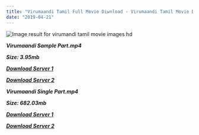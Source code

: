 ```yaml
---
title: "Virumaandi Tamil Full Movie Diwnload - Virumaandi Tamil Movie Download"
date: "2019-04-21"
---
```


![Image result for virumandi tamil movie images hd](https://image3.mouthshut.com/images/MoviesMusic/photo/Virumandi-Movie-85458_154857.jpg)

**_Virumaandi Sample Part.mp4_**

**_Size: 3.95mb_**

**_[Download Server 1](http://b4.wetransfer.vip/files/{5d952673edb986a3e6232bd1dc09e7f07ef1103dd7939917627d2e7266b78107}20Actor{5d952673edb986a3e6232bd1dc09e7f07ef1103dd7939917627d2e7266b78107}20Hits{5d952673edb986a3e6232bd1dc09e7f07ef1103dd7939917627d2e7266b78107}20Collection/Kamal{5d952673edb986a3e6232bd1dc09e7f07ef1103dd7939917627d2e7266b78107}20Haasan{5d952673edb986a3e6232bd1dc09e7f07ef1103dd7939917627d2e7266b78107}20Movies{5d952673edb986a3e6232bd1dc09e7f07ef1103dd7939917627d2e7266b78107}20Collection/Kamal{5d952673edb986a3e6232bd1dc09e7f07ef1103dd7939917627d2e7266b78107}20Haasan{5d952673edb986a3e6232bd1dc09e7f07ef1103dd7939917627d2e7266b78107}20New{5d952673edb986a3e6232bd1dc09e7f07ef1103dd7939917627d2e7266b78107}20Movies{5d952673edb986a3e6232bd1dc09e7f07ef1103dd7939917627d2e7266b78107}20Collection/Virumaandi{5d952673edb986a3e6232bd1dc09e7f07ef1103dd7939917627d2e7266b78107}20(2004)/Virumaandi{5d952673edb986a3e6232bd1dc09e7f07ef1103dd7939917627d2e7266b78107}20{5d952673edb986a3e6232bd1dc09e7f07ef1103dd7939917627d2e7266b78107}20Sample{5d952673edb986a3e6232bd1dc09e7f07ef1103dd7939917627d2e7266b78107}20HD.mp4)_**

**_[Download Server 2](http://b4.wetransfer.vip/files/{5d952673edb986a3e6232bd1dc09e7f07ef1103dd7939917627d2e7266b78107}20Actor{5d952673edb986a3e6232bd1dc09e7f07ef1103dd7939917627d2e7266b78107}20Hits{5d952673edb986a3e6232bd1dc09e7f07ef1103dd7939917627d2e7266b78107}20Collection/Kamal{5d952673edb986a3e6232bd1dc09e7f07ef1103dd7939917627d2e7266b78107}20Haasan{5d952673edb986a3e6232bd1dc09e7f07ef1103dd7939917627d2e7266b78107}20Movies{5d952673edb986a3e6232bd1dc09e7f07ef1103dd7939917627d2e7266b78107}20Collection/Kamal{5d952673edb986a3e6232bd1dc09e7f07ef1103dd7939917627d2e7266b78107}20Haasan{5d952673edb986a3e6232bd1dc09e7f07ef1103dd7939917627d2e7266b78107}20New{5d952673edb986a3e6232bd1dc09e7f07ef1103dd7939917627d2e7266b78107}20Movies{5d952673edb986a3e6232bd1dc09e7f07ef1103dd7939917627d2e7266b78107}20Collection/Virumaandi{5d952673edb986a3e6232bd1dc09e7f07ef1103dd7939917627d2e7266b78107}20(2004)/Virumaandi{5d952673edb986a3e6232bd1dc09e7f07ef1103dd7939917627d2e7266b78107}20{5d952673edb986a3e6232bd1dc09e7f07ef1103dd7939917627d2e7266b78107}20Sample{5d952673edb986a3e6232bd1dc09e7f07ef1103dd7939917627d2e7266b78107}20HD.mp4)_**

**_Virumaandi Single Part.mp4_**

**_Size: 682.03mb_**

**_[Download Server 1](http://b4.wetransfer.vip/files/{5d952673edb986a3e6232bd1dc09e7f07ef1103dd7939917627d2e7266b78107}20Actor{5d952673edb986a3e6232bd1dc09e7f07ef1103dd7939917627d2e7266b78107}20Hits{5d952673edb986a3e6232bd1dc09e7f07ef1103dd7939917627d2e7266b78107}20Collection/Kamal{5d952673edb986a3e6232bd1dc09e7f07ef1103dd7939917627d2e7266b78107}20Haasan{5d952673edb986a3e6232bd1dc09e7f07ef1103dd7939917627d2e7266b78107}20Movies{5d952673edb986a3e6232bd1dc09e7f07ef1103dd7939917627d2e7266b78107}20Collection/Kamal{5d952673edb986a3e6232bd1dc09e7f07ef1103dd7939917627d2e7266b78107}20Haasan{5d952673edb986a3e6232bd1dc09e7f07ef1103dd7939917627d2e7266b78107}20New{5d952673edb986a3e6232bd1dc09e7f07ef1103dd7939917627d2e7266b78107}20Movies{5d952673edb986a3e6232bd1dc09e7f07ef1103dd7939917627d2e7266b78107}20Collection/Virumaandi{5d952673edb986a3e6232bd1dc09e7f07ef1103dd7939917627d2e7266b78107}20(2004)/Virumaandi{5d952673edb986a3e6232bd1dc09e7f07ef1103dd7939917627d2e7266b78107}20{5d952673edb986a3e6232bd1dc09e7f07ef1103dd7939917627d2e7266b78107}20Single{5d952673edb986a3e6232bd1dc09e7f07ef1103dd7939917627d2e7266b78107}20Part{5d952673edb986a3e6232bd1dc09e7f07ef1103dd7939917627d2e7266b78107}20HD.mp4)_**

**_[Download Server 2](http://b4.wetransfer.vip/files/{5d952673edb986a3e6232bd1dc09e7f07ef1103dd7939917627d2e7266b78107}20Actor{5d952673edb986a3e6232bd1dc09e7f07ef1103dd7939917627d2e7266b78107}20Hits{5d952673edb986a3e6232bd1dc09e7f07ef1103dd7939917627d2e7266b78107}20Collection/Kamal{5d952673edb986a3e6232bd1dc09e7f07ef1103dd7939917627d2e7266b78107}20Haasan{5d952673edb986a3e6232bd1dc09e7f07ef1103dd7939917627d2e7266b78107}20Movies{5d952673edb986a3e6232bd1dc09e7f07ef1103dd7939917627d2e7266b78107}20Collection/Kamal{5d952673edb986a3e6232bd1dc09e7f07ef1103dd7939917627d2e7266b78107}20Haasan{5d952673edb986a3e6232bd1dc09e7f07ef1103dd7939917627d2e7266b78107}20New{5d952673edb986a3e6232bd1dc09e7f07ef1103dd7939917627d2e7266b78107}20Movies{5d952673edb986a3e6232bd1dc09e7f07ef1103dd7939917627d2e7266b78107}20Collection/Virumaandi{5d952673edb986a3e6232bd1dc09e7f07ef1103dd7939917627d2e7266b78107}20(2004)/Virumaandi{5d952673edb986a3e6232bd1dc09e7f07ef1103dd7939917627d2e7266b78107}20{5d952673edb986a3e6232bd1dc09e7f07ef1103dd7939917627d2e7266b78107}20Single{5d952673edb986a3e6232bd1dc09e7f07ef1103dd7939917627d2e7266b78107}20Part{5d952673edb986a3e6232bd1dc09e7f07ef1103dd7939917627d2e7266b78107}20HD.mp4)_**
